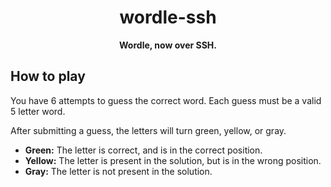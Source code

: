 <div align="center">

# wordle-ssh

**Wordle, now over SSH.**

</div>

## How to play

You have 6 attempts to guess the correct word. Each guess must be a valid 5 letter
word.

After submitting a guess, the letters will turn green, yellow, or gray.

- **Green:** The letter is correct, and is in the correct position.
- **Yellow:** The letter is present in the solution, but is in the wrong position.
- **Gray:** The letter is not present in the solution.
## 
